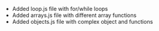 -   Added loop.js file with for/while loops
-   Added arrays.js file with different array functions
-   Added objects.js file with complex object and functions
